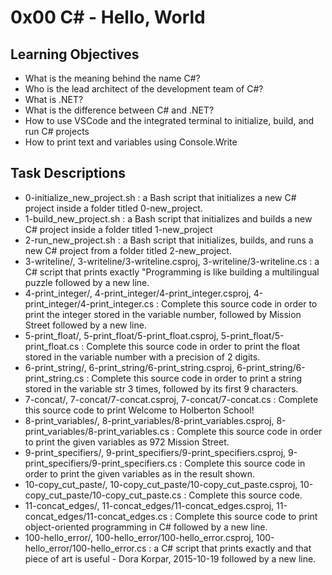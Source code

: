 # 0x00 C# - Hello, World

## Learning Objectives
- What is the meaning behind the name C#?
- Who is the lead architect of the development team of C#?
- What is .NET?
- What is the difference between C# and .NET?
- How to use VSCode and the integrated terminal to initialize, build, and run C# projects
- How to print text and variables using Console.Write

## Task Descriptions
- 0-initialize_new_project.sh : a Bash script that initializes a new C# project inside a folder titled 0-new_project.
- 1-build_new_project.sh : a Bash script that initializes and builds a new C# project inside a folder titled 1-new_project
- 2-run_new_project.sh : a Bash script that initializes, builds, and runs a new C# project from a folder titled 2-new_project.
- 3-writeline/, 3-writeline/3-writeline.csproj, 3-writeline/3-writeline.cs : a C# script that prints exactly "Programming is like building a multilingual puzzle followed by a new line.
- 4-print_integer/, 4-print_integer/4-print_integer.csproj, 4-print_integer/4-print_integer.cs : Complete this source code in order to print the integer stored in the variable number, followed by Mission Street followed by a new line.
- 5-print_float/, 5-print_float/5-print_float.csproj, 5-print_float/5-print_float.cs : Complete this source code in order to print the float stored in the variable number with a precision of 2 digits.
- 6-print_string/, 6-print_string/6-print_string.csproj, 6-print_string/6-print_string.cs : Complete this source code in order to print a string stored in the variable str 3 times, followed by its first 9 characters.
- 7-concat/, 7-concat/7-concat.csproj, 7-concat/7-concat.cs : Complete this source code to print Welcome to Holberton School!
- 8-print_variables/, 8-print_variables/8-print_variables.csproj, 8-print_variables/8-print_variables.cs : Complete this source code in order to print the given variables as 972 Mission Street.
- 9-print_specifiers/, 9-print_specifiers/9-print_specifiers.csproj, 9-print_specifiers/9-print_specifiers.cs : Complete this source code in order to print the given variables as in the result shown.
- 10-copy_cut_paste/, 10-copy_cut_paste/10-copy_cut_paste.csproj, 10-copy_cut_paste/10-copy_cut_paste.cs : Complete this source code.
- 11-concat_edges/, 11-concat_edges/11-concat_edges.csproj, 11-concat_edges/11-concat_edges.cs : Complete this source code to print object-oriented programming in C# followed by a new line.
- 100-hello_error/, 100-hello_error/100-hello_error.csproj, 100-hello_error/100-hello_error.cs : a C# script that prints exactly and that piece of art is useful - Dora Korpar, 2015-10-19 followed by a new line.
